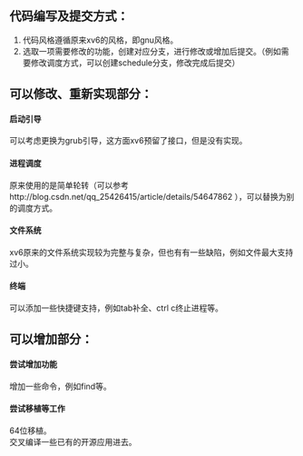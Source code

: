 ## 代码编写及提交方式：
1. 代码风格遵循原来xv6的风格，即gnu风格。
2. 选取一项需要修改的功能，创建对应分支，进行修改或增加后提交。（例如需要修改调度方式，可以创建schedule分支，修改完成后提交）
## 可以修改、重新实现部分：
#### 启动引导
可以考虑更换为grub引导，这方面xv6预留了接口，但是没有实现。
#### 进程调度
原来使用的是简单轮转（可以参考http://blog.csdn.net/qq_25426415/article/details/54647862 ），可以替换为别的调度方式。
#### 文件系统
xv6原来的文件系统实现较为完整与复杂，但也有有一些缺陷，例如文件最大支持过小。
#### 终端
可以添加一些快捷键支持，例如tab补全、ctrl c终止进程等。
## 可以增加部分：
#### 尝试增加功能
增加一些命令，例如find等。
#### 尝试移植等工作
64位移植。  
交叉编译一些已有的开源应用进去。

